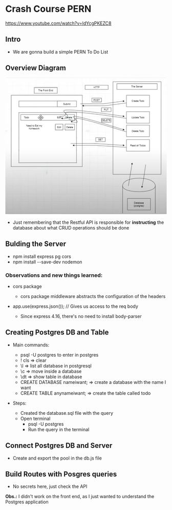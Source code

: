 # Crash Course PERN

https://www.youtube.com/watch?v=ldYcgPKEZC8

## Intro

- We are gonna build a simple PERN To Do List

## Overview Diagram

![Diagram](assets/image.png)

- Just remembering that the Restful API is responsible for **instructing** the database about what CRUD operations should be done

## Bulding the Server

- npm install express pg cors
- npm install --save-dev nodemon

### Observations and new things learned:

- cors package

  - cors package middleware abstracts the configuration of the headers

- app.use(express.json()); // Gives us access to the req body
  - Since express 4.16, there's no need to install body-parser

## Creating Postgres DB and Table

- Main commands:

  - psql -U postgres to enter in postgres
  - \! cls => clear
  - \l => list all database in postgresql
  - \c => move inside a database
  - \dt => show table in database
  - CREATE DATABASE nameiwant; => create a database with the name I want
  - CREATE TABLE anynameiwant; => create the table called todo

- Steps:
  - Created the database.sql file with the query
  - Open terminal
    - psql -U postgres
    - Run the query in the terminal

## Connect Postgres DB and Server

- Create and export the pool in the db.js file

## Build Routes with Posgres queries

- No secrets here, just check the API

**Obs.:** I didn't work on the front end, as I just wanted to understand the Postgres application
